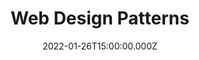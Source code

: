 ---
title: Web Design Patterns
description: Description here
date: 2022-01-26T15:00:00.000Z
released: false
---